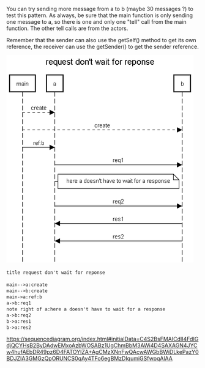 You can try sending more message from a to b (maybe 30 messages ?) to test this pattern.
As always, be sure that the main function is only sending one message to a, so there is one and only one "tell" call from the main function. The other tell calls are from the actors. 

Remember that the sender can also use the getSelf() method to get its own reference, the receiver can use the getSender() to get the sender reference.

![](img.png)

```
title request don't wait for reponse

main-->a:create
main-->b:create
main->a:ref:b
a->b:req1
note right of a:here a doesn't have to wait for a response
a->b:req2
b->a:res1
b->a:res2

```

https://sequencediagram.org/index.html#initialData=C4S2BsFMAICdII4FdIGdjQCYHsB2ByDAdwEMxoAzbWOSABz1UgChmBbM3AWi4D4SAXAGN4JYCw4hufAEbDR49pz6D4FATOYlZA+AgCMzXNnFwQAcwAWGbBWiDLkePazY0BDJZIA3GMGzQpORUNCS0qAy4TFo6egBMzDIqumiGSfwpqAlAA
